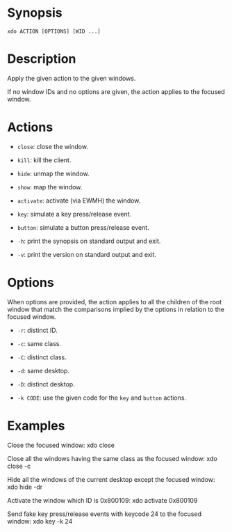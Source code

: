 # Synopsis

    xdo ACTION [OPTIONS] [WID ...]

# Description

Apply the given action to the given windows.

If no window IDs and no options are given, the action applies to the focused window.

# Actions

- `close`: close the window.

- `kill`: kill the client.

- `hide`: unmap the window.

- `show`: map the window.

- `activate`: activate (via EWMH) the window.

- `key`: simulate a key press/release event.

- `button`: simulate a button press/release event.

- `-h`: print the synopsis on standard output and exit.

- `-v`: print the version on standard output and exit.

# Options

When options are provided, the action applies to all the children of the root window that match the comparisons implied by the options in relation to the focused window.

- `-r`: distinct ID.

- `-c`: same class.

- `-C`: distinct class.

- `-d`: same desktop.

- `-D`: distinct desktop.

- `-k CODE`: use the given code for the `key` and `button` actions.

# Examples

Close the focused window:
    xdo close

Close all the windows having the same class as the focused window:
    xdo close -c

Hide all the windows of the current desktop except the focused window:
    xdo hide -dr

Activate the window which ID is 0x800109:
    xdo activate 0x800109

Send fake key press/release events with keycode 24 to the focused window:
    xdo key -k 24
